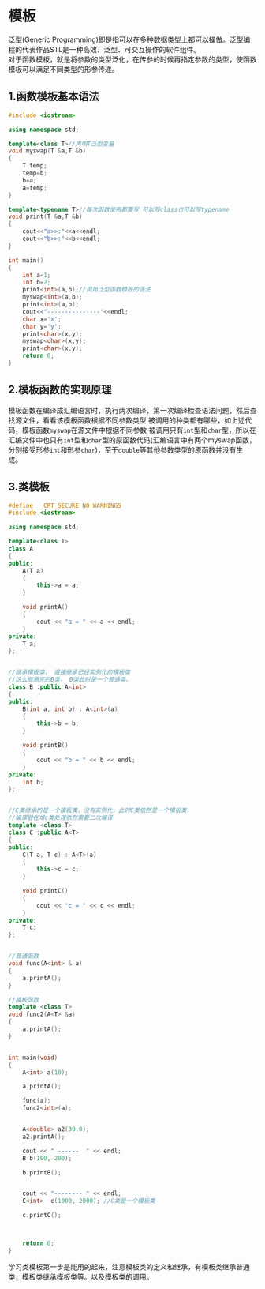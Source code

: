# 模板
泛型(Generic Programming)即是指可以在多种数据类型上都可以操做。泛型编程的代表作品STL是一种高效、泛型、可交互操作的软件组件。<br>
对于函数模板，就是将参数的类型泛化，在传参的时候再指定参数的类型，使函数模板可以满足不同类型的形参传递。<br>

## 1.函数模板基本语法
```cpp
#include <iostream>

using namespace std;

template<class T>//声明T泛型变量
void myswap(T &a,T &b)
{
    T temp;
    temp=b;
    b=a;
    a=temp;
}

template<typename T>//每次函数使用都要写 可以写class也可以写typename
void print(T &a,T &b)
{
    cout<<"a>>:"<<a<<endl;
    cout<<"b>>:"<<b<<endl;
}

int main()
{
    int a=1;
    int b=2;
    print<int>(a,b);//调用泛型函数模板的语法
    myswap<int>(a,b);
    print<int>(a,b);
    cout<<"---------------"<<endl;
    char x='x';
    char y='y';
    print<char>(x,y);
    myswap<char>(x,y);
    print<char>(x,y);
    return 0;
}

```
## 2.模板函数的实现原理
模板函数在编译成汇编语言时，执行两次编译，第一次编译检查语法问题，然后查找源文件，看看该模板函数根据不同参数类型 被调用的种类都有哪些，如上述代码，模板函数``myswap``在源文件中根据不同参数 被调用只有``int``型和``char``型，所以在汇编文件中也只有``int``型和``char``型的原函数代码(汇编语言中有两个myswap函数，分别接受形参``int``和形参``char``)，至于``double``等其他参数类型的原函数并没有生成。<br>

## 3.类模板
```cpp
#define  _CRT_SECURE_NO_WARNINGS
#include <iostream>

using namespace std;

template<class T>
class A
{
public:
    A(T a)
    {
        this->a = a;
    }

    void printA()
    {
        cout << "a = " << a << endl;
    }
private:
    T a;
};


//继承模板类， 直接继承已经实例化的模板类
//这么继承完的B类， B类此时是一个普通类。
class B :public A<int>
{
public:
    B(int a, int b) : A<int>(a)
    {
        this->b = b;
    }

    void printB()
    {
        cout << "b = " << b << endl;
    }
private:
    int b;
};


//C类继承的是一个模板类，没有实例化，此时C类依然是一个模板类，
//编译器在堆c类处理依然需要二次编译
template <class T>
class C :public A<T>
{
public:
    C(T a, T c) : A<T>(a)
    {
        this->c = c;
    }

    void printC()
    {
        cout << "c = " << c << endl;
    }
private:
    T c;
};


//普通函数
void func(A<int> & a)
{
    a.printA();
}

//模板函数
template <class T>
void func2(A<T> &a)
{
    a.printA();
}


int main(void)
{
    A<int> a(10);

    a.printA();

    func(a);
    func2<int>(a);


    A<double> a2(30.0);
    a2.printA();

    cout << " ------  " << endl;
    B b(100, 200);

    b.printB();


    cout << "-------- " << endl;
    C<int>  c(1000, 2000); //C类是一个模板类

    c.printC();



    return 0;
}

```
学习类模板第一步是能用的起来，注意模板类的定义和继承，有模板类继承普通类，模板类继承模板类等。以及模板类的调用。<br>
